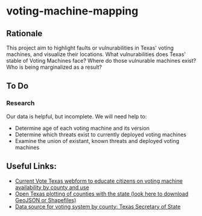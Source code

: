 # voting-machine-mapping

## Rationale
This project aim to highlight faults or vulnurabilities in Texas' voting machines, and visualize their locations. 
What vulnurabilities does Texas' stable of Voting Machines face? Where do those vulnurable machines exist? Who is being marginalized as a result? 


## To Do
### Research
Our data is helpful, but incomplete. We will need help to:
- Determine age of each voting machine and its version
- Determine which threats exist to currently deployed voting machines
- Examine the union of existant, known threats and deployed voting machines 

## Useful Links:
- [Current Vote Texas webform to educate citizens on voting machine availability by county and use](http://www.votetexas.gov/voting/how/)
- [Open Texas plotting of counties with the state (look here to download GeoJSON or Shapefiles)](https://data.texas.gov/dataset/County-Map/48ag-x9aa)
- [Data source for voting system by county: Texas Secretary of State](http://www.sos.state.tx.us/elections/forms/sysexam/voting-sys-bycounty.pdf)
